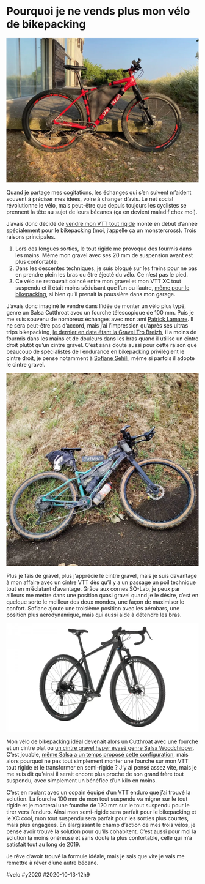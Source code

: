 # Pourquoi je ne vends plus mon vélo de bikepacking

![N'est plus à vendre](_i/IMG_2064.webp)

Quand je partage mes cogitations, les échanges qui s’en suivent m’aident souvent à préciser mes idées, voire à changer d’avis. Le net social révolutionne le vélo, mais peut-être que depuis toujours les cyclistes se prennent la tête au sujet de leurs bécanes (ça en devient maladif chez moi).

J’avais donc décidé de [vendre mon VTT tout rigide](pourquoi-je-vends-mon-velo-bikepacking-tout-rigide.md) monté en début d’année spécialement pour le bikepacking (moi, j’appelle ça un monstercross). Trois raisons principales.

1. Lors des longues sorties, le tout rigide me provoque des fourmis dans les mains. Même mon gravel avec ses 20 mm de suspension avant est plus confortable.
2. Dans les descentes techniques, je suis bloqué sur les freins pour ne pas en prendre plein les bras ou être éjecté du vélo. Ce n’est pas le pied.
3. Ce vélo se retrouvait coincé entre mon gravel et mon VTT XC tout suspendu et il était moins séduisant que l’un ou l’autre, [même pour le bikepacking](../9/bikepacking-dans-la-tourmente.md), si bien qu’il prenait la poussière dans mon garage.

J’avais donc imaginé le vendre dans l’idée de monter un vélo plus typé, genre un Salsa Cutthroat avec un fourche télescopique de 100 mm. Puis je me suis souvenu de nombreux échanges avec mon ami [Patrick Lamarre](https://www.facebook.com/patrick.lamarre.94). Il ne sera peut-être pas d’accord, mais j’ai l’impression qu’après ses ultras trips bikepacking, [le dernier en date étant la Gravel Tro Breizh](http://www.endorphinmag.fr/podcast_bikepacking), il a moins de fourmis dans les mains et de douleurs dans les bras quand il utilise un cintre droit plutôt qu’un cintre gravel. C’est sans doute aussi pour cette raison que beaucoup de spécialistes de l’endurance en bikepacking privilégient le cintre droit, je pense notamment à [Sofiane Sehili](https://www.instagram.com/sofianeshl/), même si parfois il adopte le cintre gravel.

![Le vélo de Sofiane sur la French Divide 2020](_i/sofiane.webp)

Plus je fais de gravel, plus j’apprécie le cintre gravel, mais je suis davantage à mon affaire avec un cintre VTT dès qu’il y a un passage un poil technique tout en m’éclatant d’avantage. Grâce aux cornes SQ-Lab, je peux par ailleurs me mettre dans une position quasi gravel quand je le désire, c’est en quelque sorte le meilleur des deux mondes, une façon de maximiser le confort. Sofiane ajoute une troisième position avec les aérobars, une position plus aérodynamique, mais qui aussi aide à détendre les bras.

![Cutthroat 2019](_i/2019_Cutthroat_Apex1_Sus_Blk-uc-2.webp)

Mon vélo de bikepacking idéal devenait alors un Cutthroat avec une fourche et un cintre plat ou [un cintre gravel hyper évasé genre Salsa Woodchipper](https://bikepacking.com/index/gravel-bars/). C’est jouable, [même Salsa a un temps proposé cette configuration](https://salsacycles.com/bikes/archive/2019_cutthroat_apex_1_sus), mais alors pourquoi ne pas tout simplement monter une fourche sur mon VTT tout rigide et le transformer en semi-rigide ? J’y ai pensé assez vite, mais je me suis dit qu’ainsi il serait encore plus proche de son grand frère tout suspendu, avec simplement un bénéfice d’un kilo en moins.

C’est en roulant avec un copain équipé d’un VTT enduro que j’ai trouvé la solution. La fourche 100 mm de mon tout suspendu va migrer sur le tout rigide et je monterai une fourche de 120 mm sur le tout suspendu pour le tirer vers l’enduro. Ainsi mon semi-rigide sera parfait pour le bikepacking et le XC cool, mon tout suspendu sera parfait pour les sorties plus courtes, mais plus engagées. En élargissant le champ d’action de mes trois vélos, je pense avoir trouvé la solution pour qu’ils cohabitent. C’est aussi pour moi la solution la moins onéreuse et sans doute la plus confortable, celle qui m’a satisfait tout au long de 2019.

Je rêve d’avoir trouvé la formule idéale, mais je sais que vite je vais me remettre à rêver d’une autre bécane.

#velo #y2020 #2020-10-13-12h9
